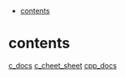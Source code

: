 

<!-- toc -->

- [contents](#contents)

<!-- tocstop -->

# contents

[c_docs](./c_docs.md)
[c_cheet_sheet](./c_cheet_sheet.md)
[cpp_docs](./cpp_docs.md)

